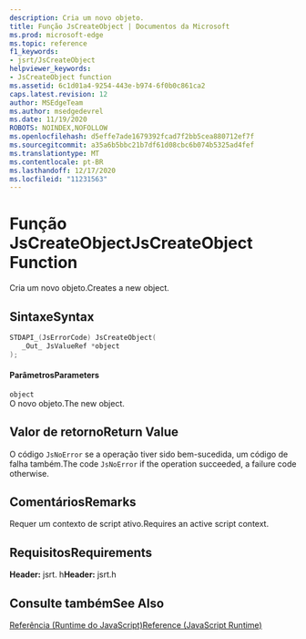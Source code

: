 ```yaml
---
description: Cria um novo objeto.
title: Função JsCreateObject | Documentos da Microsoft
ms.prod: microsoft-edge
ms.topic: reference
f1_keywords:
- jsrt/JsCreateObject
helpviewer_keywords:
- JsCreateObject function
ms.assetid: 6c1d01a4-9254-443e-b974-6f0b0c861ca2
caps.latest.revision: 12
author: MSEdgeTeam
ms.author: msedgedevrel
ms.date: 11/19/2020
ROBOTS: NOINDEX,NOFOLLOW
ms.openlocfilehash: d5effe7ade1679392fcad7f2bb5cea880712ef7f
ms.sourcegitcommit: a35a6b5bbc21b7df61d08cbc6b074b5325ad4fef
ms.translationtype: MT
ms.contentlocale: pt-BR
ms.lasthandoff: 12/17/2020
ms.locfileid: "11231563"
---
```

# <span data-ttu-id="dedfc-103">Função JsCreateObject</span><span class="sxs-lookup"><span data-stu-id="dedfc-103">JsCreateObject Function</span></span>

<span data-ttu-id="dedfc-104">Cria um novo objeto.</span><span class="sxs-lookup"><span data-stu-id="dedfc-104">Creates a new object.</span></span>
  
## <span data-ttu-id="dedfc-105">Sintaxe</span><span class="sxs-lookup"><span data-stu-id="dedfc-105">Syntax</span></span>  
  
```cpp  
STDAPI_(JsErrorCode) JsCreateObject(  
   _Out_ JsValueRef *object  
);  
```  
  
#### <span data-ttu-id="dedfc-106">Parâmetros</span><span class="sxs-lookup"><span data-stu-id="dedfc-106">Parameters</span></span>  
 `object`  
 <span data-ttu-id="dedfc-107">O novo objeto.</span><span class="sxs-lookup"><span data-stu-id="dedfc-107">The new object.</span></span>  
  
## <span data-ttu-id="dedfc-108">Valor de retorno</span><span class="sxs-lookup"><span data-stu-id="dedfc-108">Return Value</span></span>  
 <span data-ttu-id="dedfc-109">O código `JsNoError` se a operação tiver sido bem-sucedida, um código de falha também.</span><span class="sxs-lookup"><span data-stu-id="dedfc-109">The code `JsNoError` if the operation succeeded, a failure code otherwise.</span></span>  
  
## <span data-ttu-id="dedfc-110">Comentários</span><span class="sxs-lookup"><span data-stu-id="dedfc-110">Remarks</span></span>  
 <span data-ttu-id="dedfc-111">Requer um contexto de script ativo.</span><span class="sxs-lookup"><span data-stu-id="dedfc-111">Requires an active script context.</span></span>  
  
## <span data-ttu-id="dedfc-112">Requisitos</span><span class="sxs-lookup"><span data-stu-id="dedfc-112">Requirements</span></span>  
 <span data-ttu-id="dedfc-113">**Header:** jsrt. h</span><span class="sxs-lookup"><span data-stu-id="dedfc-113">**Header:** jsrt.h</span></span>  
  
## <span data-ttu-id="dedfc-114">Consulte também</span><span class="sxs-lookup"><span data-stu-id="dedfc-114">See Also</span></span>  
 [<span data-ttu-id="dedfc-115">Referência (Runtime do JavaScript)</span><span class="sxs-lookup"><span data-stu-id="dedfc-115">Reference (JavaScript Runtime)</span></span>](../chakra-hosting/reference-javascript-runtime.md)
